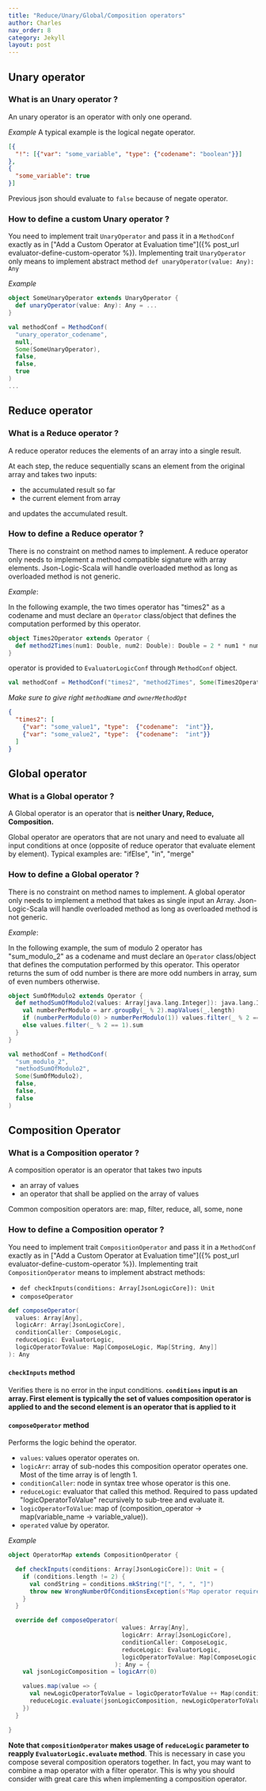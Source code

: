 ```yaml
---
title: "Reduce/Unary/Global/Composition operators"
author: Charles
nav_order: 8
category: Jekyll
layout: post
---
```


## Unary operator

### What is an Unary operator ?

An unary operator is an operator with only one operand.

*Example*
A typical example is the logical negate operator.
```json
[{
  "!": [{"var": "some_variable", "type": {"codename": "boolean"}}]
},
{
  "some_variable": true
}]
```
Previous json should evaluate to `false` because of negate operator.

### How to define a custom Unary operator ?
You need to implement trait `UnaryOperator` and pass it in a `MethodConf` exactly as in ["Add a Custom Operator at Evaluation time"]({% post_url evaluator-define-custom-operator %}).
Implementing trait `UnaryOperator` only means to implement abstract method `def unaryOperator(value: Any): Any`

*Example*
```scala
object SomeUnaryOperator extends UnaryOperator {
  def unaryOperator(value: Any): Any = ...
}

val methodConf = MethodConf(
  "unary_operator_codename",
  null,
  Some(SomeUnaryOperator),
  false,
  false,
  true
)
...
```


## Reduce operator

### What is a Reduce operator ?

A reduce operator reduces the elements of an array into a single result.

At each step, the reduce sequentially scans an element from the original array and takes two inputs:
* the accumulated result so far
* the current element from array

and updates the accumulated result.

### How to define a Reduce operator ?

There is no constraint on method names to implement.
A reduce operator only needs to implement a method compatible signature with array elements.
Json-Logic-Scala will handle overloaded method as long as overloaded method is not generic.

*Example*:

In the following example, the two times operator has "times2" as a codename and must declare an `Operator`
class/object that defines the computation performed by this operator.

```scala
object Times2Operator extends Operator {
  def method2Times(num1: Double, num2: Double): Double = 2 * num1 * num2
}
```
operator is provided to `EvaluatorLogicConf` through `MethodConf` object.
```scala
val methodConf = MethodConf("times2", "method2Times", Some(Times2Operator), true, false, false)
```
*Make sure to give right `methodName` and `ownerMethodOpt`*

```json
{
  "times2": [
    {"var": "some_value1", "type":  {"codename":  "int"}},
    {"var": "some_value2", "type":  {"codename":  "int"}}
  ]
}
```

## Global operator


### What is a Global operator ?

A Global operator is an operator that is **neither Unary, Reduce, Composition.**

Global operator are operators that are not unary and need to evaluate all input conditions at once
(opposite of reduce operator that evaluate element by element).
Typical examples are: "ifElse", "in", "merge"

### How to define a Global operator ?

There is no constraint on method names to implement.
A global operator only needs to implement a method that takes as single input an Array.
Json-Logic-Scala will handle overloaded method as long as overloaded method is not generic.

*Example*:

In the following example, the sum of modulo 2 operator has "sum_modulo_2" as a codename and must declare an `Operator`
class/object that defines the computation performed by this operator.
This operator returns the sum of odd number is there are more odd numbers in array, sum of even numbers otherwise.

```scala
object SumOfModulo2 extends Operator {
  def methodSumOfModulo2(values: Array[java.lang.Integer]): java.lang.Integer = {
    val numberPerModulo = arr.groupBy(_ % 2).mapValues(_.length)
    if (numberPerModulo(0) > numberPerModulo(1)) values.filter(_ % 2 == 0).sum
    else values.filter(_ % 2 == 1).sum
  }
}

val methodConf = MethodConf(
  "sum_modulo_2",
  "methodSumOfModulo2",
  Some(SumOfModulo2),
  false,
  false,
  false
)
```

## Composition Operator

### What is a Composition operator ?

A composition operator is an operator that takes two inputs
* an array of values
* an operator that shall be applied on the array of values

Common composition operators are: map, filter, reduce, all, some, none

### How to define a Composition operator ?
You need to implement trait `CompositionOperator` and pass it in a `MethodConf` exactly as in ["Add a Custom Operator at Evaluation time"]({% post_url evaluator-define-custom-operator %}).
Implementing trait `CompositionOperator` means to implement abstract methods:
* `def checkInputs(conditions: Array[JsonLogicCore]): Unit`
* `composeOperator`
```scala
def composeOperator(
  values: Array[Any],
  logicArr: Array[JsonLogicCore],
  conditionCaller: ComposeLogic,
  reduceLogic: EvaluatorLogic,
  logicOperatorToValue: Map[ComposeLogic, Map[String, Any]]
): Any
```

#### `checkInputs` method
Verifies there is no error in the input conditions.
**`conditions` input is an array. First element is typically the set of values composition operator is applied to and
the second element is an operator that is applied to it**

#### `composeOperator` method
Performs the logic behind the operator.
* `values`: values operator operates on.
* `logicArr`: array of sub-nodes this composition operator operates one. Most of the time array is of length 1.
* `conditionCaller`: node in syntax tree whose operator is this one.
* `reduceLogic`: evaluator that called this method. Required to pass updated "logicOperatorToValue" recursively to sub-tree and evaluate it.
* `logicOperatorToValue`: map of (composition_operator -> map(variable_name -> variable_value)).
* `operated` value by operator.

*Example*
```scala
object OperatorMap extends CompositionOperator {

  def checkInputs(conditions: Array[JsonLogicCore]): Unit = {
    if (conditions.length != 2) {
      val condString = conditions.mkString("[", ", ", "]")
      throw new WrongNumberOfConditionsException(s"Map operator requires length of condition inputs array to be exactly 2.\nArray of conditions: $condString")
    }
  }

  override def composeOperator(
                                values: Array[Any],
                                logicArr: Array[JsonLogicCore],
                                conditionCaller: ComposeLogic,
                                reduceLogic: EvaluatorLogic,
                                logicOperatorToValue: Map[ComposeLogic, Map[String, Any]]
                              ): Any = {
    val jsonLogicComposition = logicArr(0)

    values.map(value => {
      val newLogicOperatorToValue = logicOperatorToValue ++ Map(conditionCaller -> Map("" -> value))
      reduceLogic.evaluate(jsonLogicComposition, newLogicOperatorToValue)
    })
  }

}
```

**Note that `compositionOperator` makes usage of `reduceLogic` parameter to reapply `EvaluatorLogic.evaluate` method**.
This is necessary in case you compose several composition operators together. In fact, you may want to combine
a map operator with a filter operator. This is why you should consider with great care this when implementing a composition operator.
